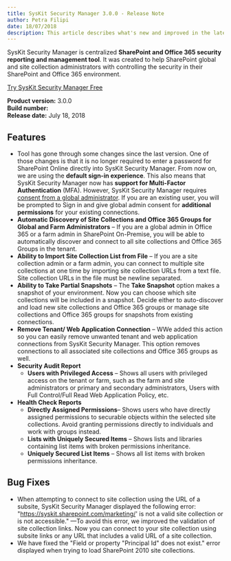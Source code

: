 ```yaml
---
title: SysKit Security Manager 3.0.0 - Release Note
author: Petra Filipi 
date: 18/07/2018 
description: This article describes what's new and improved in the latest version of SysKit Security Manager.
---
```


SysKit Security Manager is centralized __SharePoint and Office 365 security reporting and management tool__. It was created to help SharePoint global and site collection administrators with controlling the security in their SharePoint and Office 365 environment.

[Try SysKit Security Manager Free](https://www.syskit.com/products/security-manager/download/)

__Product version:__ 3.0.0  
__Build number:__      
__Release date:__ July 18, 2018  


## Features
* Tool has gone through some changes since the last version. One of those changes is that it is no longer required to enter a password for SharePoint Online directly into SysKit Security Manager. From now on, we are using the __default sign-in experience__. This also means that SysKit Security Manager now has __support for Multi-Factor Authentication__ (MFA). However, SysKit Security Manager requires [consent from a global administrator](internal/requirements/global-admin-consent). If you are an existing user, you will be prompted to Sign in and give global admin consent for __additional permissions__ for your existing connections. 
* __Automatic Discovery of Site Collections and Office 365 Groups for Global and Farm Administrators__ – If you are a global admin in Office 365 or a farm admin in SharePoint On-Premise, you will be able to automatically discover and connect to all site collections and Office 365 Groups in the tenant.
* __Ability to Import Site Collection List from File__ – If you are a site collection admin or a farm admin, you can connect to multiple site collections at one time by importing site collection URLs from a text file. Site collection URLs in the file must be newline separated.
* __Ability to Take Partial Snapshots__ – The __Take Snapshot__ option makes a snapshot of your environment. Now you can choose which site collections will be included in a snapshot. Decide either to auto-discover and load new site collections and Office 365 groups or manage site collections and Office 365 groups for snapshots from existing connections.
* __Remove Tenant/ Web Application Connection__ – WWe added this action so you can easily remove unwanted tenant and web application connections from SysKit Security Manager. This option removes connections to all associated site collections and Office 365 groups as well.
* __Security Audit Report__
    * __Users with Privileged Access__ – Shows all users with privileged access on the tenant or farm, such as the farm and site administrators or primary and secondary administrators, Users with Full Control/Full Read Web Application Policy, etc.
* __Health Check Reports__
    * __Directly Assigned Permissions__– Shows users who have directly assigned permissions to securable objects within the selected site collections. Avoid granting permissions directly to individuals and work with groups instead.
    * __Lists with Uniquely Secured Items__ – Shows lists and libraries containing list items with broken permissions inheritance.
    * __Uniquely Secured List Items__ – Shows all list items with broken permissions inheritance.

## Bug Fixes
* When attempting to connect to site collection using the URL of a subsite, SysKit Security Manager displayed the following error: "https://syskit.sharepoint.com/marketing/' is not a valid site collection or is not accessible." —To avoid this error, we improved the validation of site collection links. Now you can connect to your site collection using subsite links or any URL that includes a valid URL of a site collection.
* We have fixed the "Field or property "Principal Id" does not exist." error displayed when trying to load SharePoint 2010 site collections.

